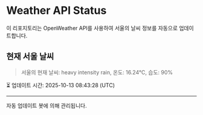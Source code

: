 
# Weather API Status

이 리포지토리는 OpenWeather API를 사용하여 서울의 날씨 정보를 자동으로 업데이트합니다.

## 현재 서울 날씨
> 서울의 현재 날씨: heavy intensity rain, 온도: 16.24°C, 습도: 90%

⏳ 업데이트 시간: 2025-10-13 08:43:28 (UTC)

---
자동 업데이트 봇에 의해 관리됩니다.
